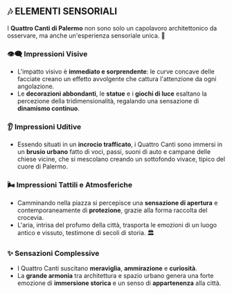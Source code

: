 ## 🎶 ELEMENTI SENSORIALI

I **Quattro Canti di Palermo** non sono solo un capolavoro architettonico da osservare, ma anche un'esperienza sensoriale unica. 🌟

### 👁️‍🗨️ Impressioni Visive
- L'impatto visivo è **immediato e sorprendente**: le curve concave delle facciate creano un effetto avvolgente che cattura l'attenzione da ogni angolazione.
- Le **decorazioni abbondanti**, le **statue** e i **giochi di luce** esaltano la percezione della tridimensionalità, regalando una sensazione di **dinamismo continuo**.

### 👂 Impressioni Uditive
- Essendo situati in un **incrocio trafficato**, i Quattro Canti sono immersi in un **brusio urbano** fatto di voci, passi, suoni di auto e campane delle chiese vicine, che si mescolano creando un sottofondo vivace, tipico del cuore di Palermo.

### 🌬️ Impressioni Tattili e Atmosferiche
- Camminando nella piazza si percepisce una **sensazione di apertura** e contemporaneamente di **protezione**, grazie alla forma raccolta del crocevia.
- L'aria, intrisa del profumo della città, trasporta le emozioni di un luogo antico e vissuto, testimone di secoli di storia. 🏛️

### ✨ Sensazioni Complessive
- I Quattro Canti suscitano **meraviglia**, **ammirazione** e **curiosità**.
- La **grande armonia** tra architettura e spazio urbano genera una forte emozione di **immersione storica** e un senso di **appartenenza** alla città.
